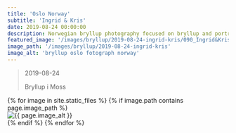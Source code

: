 ```yaml
---
title: 'Oslo Norway'
subtitle: 'Ingrid & Kris'
date: 2019-08-24 00:00:00
description: Norwegian bryllup photography focused on bryllup and portrait photography. 
featured_image: '/images/bryllup/2019-08-24-ingrid-kris/090_Ingrid&Kris_W_griffinphotography_oslo_norway_bryllup_wedding_20190824.jpg'
image_path: '/images/bryllup/2019-08-24-ingrid-kris'
image_alt: 'bryllup oslo fotograph norway'
---
```


> 2019-08-24
> 
> Bryllup i Moss


<!-- DO NOT EDIT BELOW -->
<div class="image-wrap" >
{% for image in site.static_files %}
    {% if image.path contains page.image_path %}
        <div class="image-wrap" >
        <img src="{{ site.baseurl }}{{ image.path }}" alt="{{ page.image_alt }}" />
        </div>
    {% endif %}
{% endfor %}
